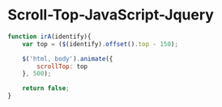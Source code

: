 # Scroll-Top-JavaScript-Jquery

```javascript
function irA(identify){
	var top = ($(identify).offset().top - 150);

	$('html, body').animate({
        scrollTop: top
    }, 500);

    return false;
}
```
